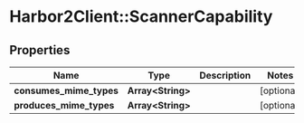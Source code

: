 # Harbor2Client::ScannerCapability

## Properties
Name | Type | Description | Notes
------------ | ------------- | ------------- | -------------
**consumes_mime_types** | **Array&lt;String&gt;** |  | [optional] 
**produces_mime_types** | **Array&lt;String&gt;** |  | [optional] 


